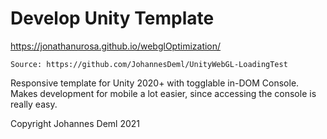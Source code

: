 # Develop Unity Template

https://jonathanurosa.github.io/webglOptimization/

`Source: https://github.com/JohannesDeml/UnityWebGL-LoadingTest`

Responsive template for Unity 2020+ with togglable in-DOM Console. Makes development for mobile a lot easier, since accessing the console is really easy.



Copyright Johannes Deml 2021
